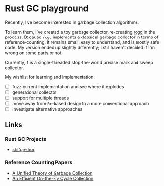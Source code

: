 # Rust GC playground

Recently, I've become interested in garbage collection algorithms.

To learn them, I've created a toy garbage collector, re-creating [rcgc](https://github.com/jonas-schievink/rcgc/) in the process. Because `rcgc` implements a classical garbage collector in terms of reference-counting, it remains small, easy to understand, and is mostly safe code. My version ended up slightly differently; I still haven't decided if I'm wrong on some parts or not.

Currently, it is a single-threaded stop-the-world precise mark and sweep collector.

My wishlist for learning and implementation:

  * [ ] fuzz current implementation and see where it explodes
  * [ ] generational collector
  * [ ] support for multiple threads
  * [ ] move away from `Rc`-based design to a more conventional approach
  * [ ] investigate alternative approaches

## Links

### Rust GC Projects
  * [shifgrethor](https://github.com/withoutboats/shifgrethor)

### Reference Counting Papers
  * [A Unified Theory of Garbage Collection](https://courses.cs.washington.edu/courses/cse590p/05au/p50-bacon.pdf)
  * [An Efficient On-the-Fly Cycle Collection](https://citeseerx.ist.psu.edu/viewdoc/download?doi=10.1.1.85.9708&rep=rep1&type=pdf)
